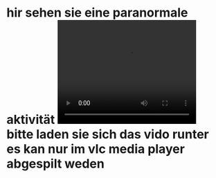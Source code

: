 <!DOCTYPE HTML>
<html>
<head>
</head>
<Body>
<h1>hir sehen sie eine paranormale aktivität
<video width="320" height="240" controls>
  <source src="1.mp4" type="video/mp4"
<video width="320" height="240" controls>
  <Source scr="2.mp4" type="video/mp4">
</video>
  <a>bitte laden sie sich das vido runter es kan nur im vlc media player abgespilt weden</a>
 </body > 
</html >
